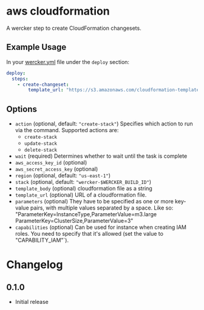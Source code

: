 # aws cloudformation

A wercker step to create CloudFormation changesets.

## Example Usage

In your [wercker.yml](http://devcenter.wercker.com/articles/werckeryml/) file under the `deploy` section:

``` yaml
deploy:
  steps:
    - create-changeset:
        template_url: "https://s3.amazonaws.com/cloudformation-templates-us-east-1/WordPress_Single_Instance_With_RDS.template"
```

## Options

* `action` (optional, default: `"create-stack"`) Specifies which action to run
  via the command. Supported actions are:
    * `create-stack`
    * `update-stack`
    * `delete-stack`
* `wait` (required) Determines whether to wait until the task is complete
* `aws_access_key_id` (optional)
* `aws_secret_access_key` (optional)
* `region` (optional, default: `"us-east-1"`)
* `stack` (optional, default: `"wercker-$WERCKER_BUILD_ID"`)
* `template_body` (optional) cloudformation file as a string
* `template_url` (optional) URL of a cloudformation file.
* `parameters` (optional) They have to be specified as one or more key-value
   pairs, with multiple values separated by a space. Like so:
   "ParameterKey=InstanceType,ParameterValue=m3.large
   ParameterKey=ClusterSize,ParameterValue=3"
* `capabilities` (optional) Can be used for instance when creating IAM roles.
   You need to specify that it's allowed (set the value to "CAPABILITY_IAM"`).

# Changelog

## 0.1.0

- Initial release
